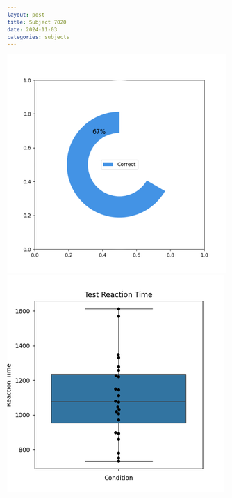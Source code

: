 ```yaml
---
layout: post
title: Subject 7020
date: 2024-11-03
categories: subjects
---
```


![](data/7020/run-3/7020_FN_acc_test.png)
![](data/7020/run-3/7020_FN_rt.png)
